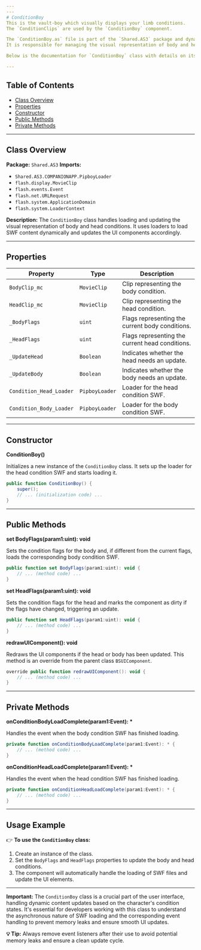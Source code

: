 ```yaml
---
---
# ConditionBoy
This is the vault-boy which visually displays your limb conditions.
The `ConditionClips` are used by the `ConditionBoy` component.

The `ConditionBoy.as` file is part of the `Shared.AS3` package and dynamically extends the `BSUIComponent` class.
It is responsible for managing the visual representation of body and head condition states in a user interface.

Below is the documentation for `ConditionBoy` class with details on its properties, constructors, and methods.

---
```


## Table of Contents

- [Class Overview](#class-overview)
- [Properties](#properties)
- [Constructor](#constructor)
- [Public Methods](#public-methods)
- [Private Methods](#private-methods)

---

## Class Overview

**Package:** `Shared.AS3`
**Imports:**
- `Shared.AS3.COMPANIONAPP.PipboyLoader`
- `flash.display.MovieClip`
- `flash.events.Event`
- `flash.net.URLRequest`
- `flash.system.ApplicationDomain`
- `flash.system.LoaderContext`

**Description:**
The `ConditionBoy` class handles loading and updating the visual representation of body and head conditions.
It uses loaders to load SWF content dynamically and updates the UI components accordingly.

---

## Properties

| Property | Type | Description |
| -------- | ---- | ----------- |
| `BodyClip_mc` | `MovieClip` | Clip representing the body condition. |
| `HeadClip_mc` | `MovieClip` | Clip representing the head condition. |
| `_BodyFlags` | `uint` | Flags representing the current body conditions. |
| `_HeadFlags` | `uint` | Flags representing the current head conditions. |
| `_UpdateHead` | `Boolean` | Indicates whether the head needs an update. |
| `_UpdateBody` | `Boolean` | Indicates whether the body needs an update. |
| `Condition_Head_Loader` | `PipboyLoader` | Loader for the head condition SWF. |
| `Condition_Body_Loader` | `PipboyLoader` | Loader for the body condition SWF. |

---

## Constructor

**ConditionBoy()**

Initializes a new instance of the `ConditionBoy` class. It sets up the loader for the head condition SWF and starts loading it.

```actionscript
public function ConditionBoy() {
    super();
    // ... (initialization code) ...
}
```

---

## Public Methods

**set BodyFlags(param1:uint): void**

Sets the condition flags for the body and, if different from the current flags, loads the corresponding body condition SWF.

```actionscript
public function set BodyFlags(param1:uint): void {
    // ... (method code) ...
}
```

**set HeadFlags(param1:uint): void**

Sets the condition flags for the head and marks the component as dirty if the flags have changed, triggering an update.

```actionscript
public function set HeadFlags(param1:uint): void {
    // ... (method code) ...
}
```

**redrawUIComponent(): void**

Redraws the UI components if the head or body has been updated. This method is an override from the parent class `BSUIComponent`.

```actionscript
override public function redrawUIComponent(): void {
    // ... (method code) ...
}
```

---

## Private Methods

**onConditionBodyLoadComplete(param1:Event): \***

Handles the event when the body condition SWF has finished loading.

```actionscript
private function onConditionBodyLoadComplete(param1:Event): * {
    // ... (method code) ...
}
```

**onConditionHeadLoadComplete(param1:Event): \***

Handles the event when the head condition SWF has finished loading.

```actionscript
private function onConditionHeadLoadComplete(param1:Event): * {
    // ... (method code) ...
}
```

---

## Usage Example

👉 **To use the `ConditionBoy` class:**

1. Create an instance of the class.
2. Set the `BodyFlags` and `HeadFlags` properties to update the body and head conditions.
3. The component will automatically handle the loading of SWF files and update the UI elements.

---

**Important:** The `ConditionBoy` class is a crucial part of the user interface, handling dynamic content updates based on the character's condition states. It's essential for developers working with this class to understand the asynchronous nature of SWF loading and the corresponding event handling to prevent memory leaks and ensure smooth UI updates.

**💡 Tip:** Always remove event listeners after their use to avoid potential memory leaks and ensure a clean update cycle.
